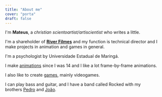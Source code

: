 ```yaml
---
title: "About me"
cover: "porta"
draft: false
---
```


I'm **Mateus**, a *christian scientoartist/artiscientist* who writes a little.

I'm a shareholder of [**River Filmes**](https://riverfilmes.com) and my function is technical director and I make projects in animation and games in general.

I'm a psychologist by Universidade Estadual de Maringá.

I make [animations](/en/animations) since I was 14 and I like a lot frame-by-frame animations.

I also like to create [games](/en/games), mainly videogames.

I can play bass and guitar, and I have a band called Rocked with my brothers [Pedro](https://instagram.com/omelhorpedro) and [João](https://instagram.com/omelhorjao2.0).
